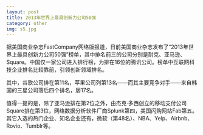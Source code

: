 ```yaml
---
layout: post
title: 2013年世界上最具创新力公司50强
category: other
img: s5.jpg
---
```

据美国商业杂志FastCompany网络版报道，日前美国商业杂志发布了“2013年世界上最具创新力公司50强”榜单，其中排名前三的公司分别是耐克、亚马逊、Square。中国仅一家公司进入排行榜，为排在16位的腾讯公司。榜单中互联网科技企业排名比较靠前，引领创新领域排名。

其中，谷歌公司排在第11名，苹果公司列第13名——而其主要竞争对手——来自韩国的三星公司落后四个排名，居17名。

值得一提的是，除了亚马逊排在第2位之外，由杰克·多西创立的移动支付公司Square排在第3位，网络数据分析软件厂商Splunk第四，美国闪购网站Fab第五。其它入选的热门企业、知名企业还有，微软（第48名）、NBA、Yelp、Airbnb、Rovio、Tumblr等。
